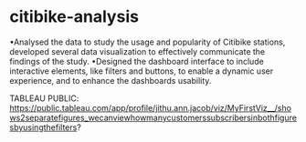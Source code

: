 # citibike-analysis
•Analysed  the data to study the usage and popularity of Citibike stations, developed several data visualization to effectively communicate the findings of the study.
•Designed the dashboard interface to include  interactive elements, like filters and buttons, to enable a dynamic user experience, and to enhance the dashboards usability.

TABLEAU PUBLIC: https://public.tableau.com/app/profile/jithu.ann.jacob/viz/MyFirstViz__/shows2separatefigures_wecanviewhowmanycustomerssubscribersinbothfiguresbyusingthefilters?
